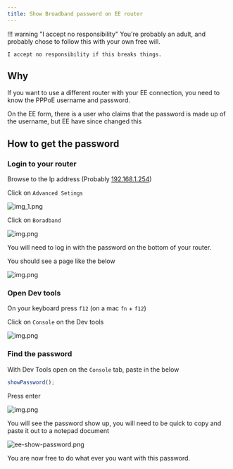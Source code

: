 ```yaml
---
title: Show Broadband password on EE router
---
```


!!! warning "I accept no responsibility"
    You're probably an adult, and probably chose to follow this with your own free will.

    I accept no responsibility if this breaks things.

## Why

If you want to use a different router with your EE connection, you need to know the PPPoE username and password.

On the EE form, there is a user who claims that the password is made up of the username, but EE have since changed this

## How to get the password

### Login to your router

Browse to the Ip address (Probably [192.168.1.254](http://192.168.1.254))

Click on `Advanced Setings`

![img_1.png](../../assets/ee-router-advanced.png)

Click on `Boradband`

![img.png](../../assets/ee-router-system.png)

You will need to log in with the password on the bottom of your router.

You should see a page like the below

![img.png](../../assets/ee-router-boradband.png)

### Open Dev tools

On your keyboard press `f12` (on a mac `fn` + `f12`)

Click on `Console` on the Dev tools

![img.png](../../assets/dev-tools-console.png)

### Find the password

With Dev Tools open on the `Console` tab, paste in the below

```javascript
showPassword();
```

Press enter

![img.png](../../assets/dev-tools-showPassword.png)

You will see the password show up, you will need to be quick to copy and paste it out to a notepad document

![ee-show-password.png](../../assets/ee-show-password.png)

You are now free to do what ever you want with this password.
